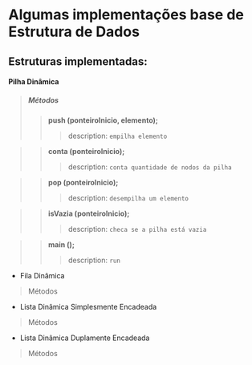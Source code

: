 # Algumas implementações base de Estrutura de Dados

## Estruturas implementadas:

#### Pilha Dinâmica
> ##### Métodos
>> **push (ponteiroInicio, elemento);** 
>>> description: ``empilha elemento``

>> **conta (ponteiroInicio);** 
>>> description: ``conta quantidade de nodos da pilha``

>> **pop (ponteiroInicio);** 
>>> description: ``desempilha um elemento``

>> **isVazia (ponteiroInicio);** 
>>> description: ``checa se a pilha está vazia``

>> **main ();** 
>>> description: ``run``
 
* Fila Dinâmica
> Métodos

* Lista Dinâmica Simplesmente Encadeada
> Métodos

* Lista Dinâmica Duplamente Encadeada
> Métodos
